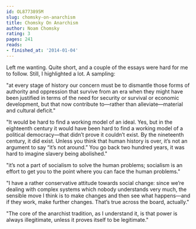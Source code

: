 ```yaml
---
id: OL8773895M
slug: chomsky-on-anarchism
title: Chomsky On Anarchism
author: Noam Chomsky
rating: 3
pages: 241
reads:
- finished_at: '2014-01-04'
---
```

Left me wanting. Quite short, and a couple of the essays were hard for me to follow. Still, I highlighted a lot. A sampling:

"at every stage of history our concern must be to dismantle those forms of authority and oppression that survive from an era when they might have been justified in terms of the need for security or survival or economic development, but that now contribute to—rather than alleviate—material and cultural deficit."

"It would be hard to find a working model of an ideal. Yes, but in the eighteenth century it would have been hard to find a working model of a political democracy—that didn’t prove it couldn’t exist. By the nineteenth century, it did exist. Unless you think that human history is over, it’s not an argument to say “it’s not around.” You go back two hundred years, it was hard to imagine slavery being abolished."

"it’s not a part of socialism to solve the human problems; socialism is an effort to get you to the point where you can face the human problems."

"I have a rather conservative attitude towards social change: since we’re dealing with complex systems which nobody understands very much, the sensible move I think is to make changes and then see what happens—and if they work, make further changes. That’s true across the board, actually."

"The core of the anarchist tradition, as I understand it, is that power is always illegitimate, unless it proves itself to be legitimate."
